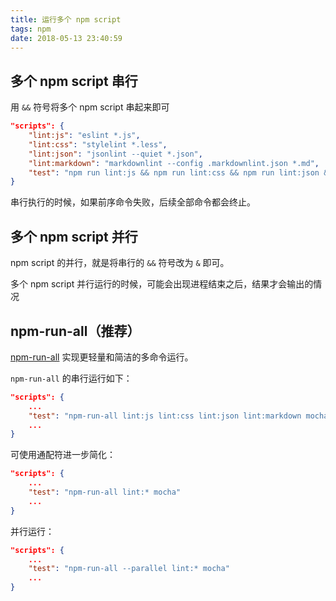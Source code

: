 ```yaml
---
title: 运行多个 npm script
tags: npm
date: 2018-05-13 23:40:59
---
```


## 多个 npm script 串行

用 `&&` 符号将多个 npm script 串起来即可

```json
"scripts": {
    "lint:js": "eslint *.js",
    "lint:css": "stylelint *.less",
    "lint:json": "jsonlint --quiet *.json",
    "lint:markdown": "markdownlint --config .markdownlint.json *.md",
    "test": "npm run lint:js && npm run lint:css && npm run lint:json && npm run lint:markdown && mocha tests/"
}

```

串行执行的时候，如果前序命令失败，后续全部命令都会终止。

## 多个 npm script 并行

npm script 的并行，就是将串行的 `&&` 符号改为 `&` 即可。

多个 npm script 并行运行的时候，可能会出现进程结束之后，结果才会输出的情况

## npm-run-all（推荐）

[npm-run-all](https://github.com/mysticatea/npm-run-all) 实现更轻量和简洁的多命令运行。

`npm-run-all` 的串行运行如下：

```json
"scripts": {
    ...
    "test": "npm-run-all lint:js lint:css lint:json lint:markdown mocha"
    ...
}
```

可使用通配符进一步简化：

```json
"scripts": {
    ...
    "test": "npm-run-all lint:* mocha"
    ...
}
```

并行运行：

```json
"scripts": {
    ...
    "test": "npm-run-all --parallel lint:* mocha"
    ...
}
```